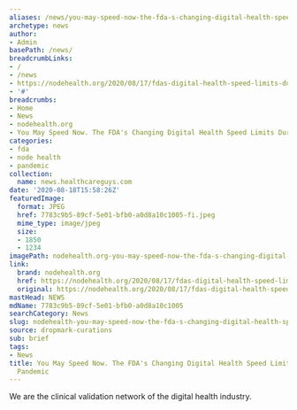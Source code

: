 ```yaml
---
aliases: /news/you-may-speed-now-the-fda-s-changing-digital-health-speed-limits-during-a-pandemic
archetype: news
author:
- Admin
basePath: /news/
breadcrumbLinks:
- /
- /news
- https://nodehealth.org/2020/08/17/fdas-digital-health-speed-limits-during-a-pandemic-autobahn-or-the-interstate/
- '#'
breadcrumbs:
- Home
- News
- nodehealth.org
- You May Speed Now. The FDA's Changing Digital Health Speed Limits During a Pandemic
categories:
- fda
- node health
- pandemic
collection:
  name: news.healthcareguys.com
date: '2020-08-18T15:58:26Z'
featuredImage:
  format: JPEG
  href: 7783c9b5-89cf-5e01-bfb0-a0d8a10c1005-fi.jpeg
  mime_type: image/jpeg
  size:
  - 1850
  - 1234
imagePath: nodehealth.org-you-may-speed-now-the-fda-s-changing-digital-health-speed-limits-during-a-pandemic
link:
  brand: nodehealth.org
  href: https://nodehealth.org/2020/08/17/fdas-digital-health-speed-limits-during-a-pandemic-autobahn-or-the-interstate/
  original: https://nodehealth.org/2020/08/17/fdas-digital-health-speed-limits-during-a-pandemic-autobahn-or-the-interstate/
mastHead: NEWS
mdName: 7783c9b5-89cf-5e01-bfb0-a0d8a10c1005
searchCategory: News
slug: nodehealth-you-may-speed-now-the-fda-s-changing-digital-health-speed-limits-during-a-pandemic
source: dropmark-curations
sub: brief
tags:
- News
title: You May Speed Now. The FDA's Changing Digital Health Speed Limits During a
  Pandemic
---
```


We are the clinical validation network of the digital health industry.